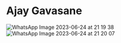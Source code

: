 # Ajay Gavasane
![WhatsApp Image 2023-06-24 at 21 19 38](https://github.com/ajaygavasane/MYRESUME/assets/116058159/ec4b07aa-b475-43e7-bc8a-d4d5403c857c)
![WhatsApp Image 2023-06-24 at 21 20 07](https://github.com/ajaygavasane/MYRESUME/assets/116058159/3c09964e-d573-4637-b243-48eff045283a)
